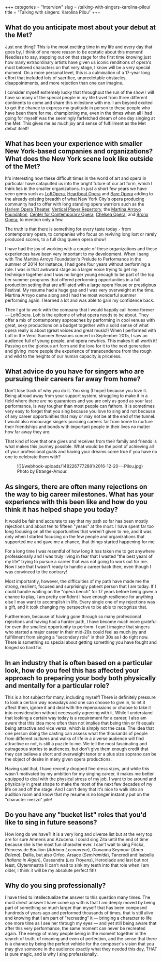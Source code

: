 +++
categories = "Interview"
slug = /talking-with-singers-karolina-pilou/
title = "Talking with singers: Karolina Pilou"
+++

## What do you anticipate most about your debut at the Met?

Just one thing? This is the most exciting time in my life and every day that goes by, I think of one more reason to be ecstatic about this moment! Needless to say, stepping out on that stage for the first time knowing just how many extraordinary artists have given us iconic renditions of opera's most beloved characters on that very stage, I know will be a very special moment. On a more personal level, this is a culmination of a 17-year long effort that included lots of sacrifice, unpredictable obstacles, disappointments, and more rejection than one can imagine. 

I consider myself extremely lucky that throughout the run of the show I will have so many of the special people in my life travel from three different continents to come and share this milestone with me. I am beyond excited to get the chance to express my gratitude in person to these people who have been there for me, championing me, even in the times when all I had going for myself was the seemingly farfetched dream of one day singing at the Met. This gives me as much joy and sense of fulfillment as the Met debut itself!

## What has been your experience with smaller New York-based companies and organizations? What does the New York scene look like outside of the Met?

It's interesting how these difficult times in the world of art and opera in particular have catapulted us into the bright future of our art form, which I think lies in the smaller organizations. In just a short few years we have seen gems such as [LoftOpera](/scene/companies/loftopera/), [Heartbeat Opera](/scene/companies/heartbeat-opera/) and [Bare Opera](/scene/companies/bare-opera/) adding to the already existing breadth of what New York City's opera producing community had to offer with long standing opera warriors such as the [Harlem Opera Theater](/scene/companies/harlem-opera-theater/), [Vertical Player Repertory](/scene/companies/vertical-player-repertory/), the [Martina Arroyo Foundation](http://www.martinaarroyofdn.org/), [Center for Contemporary Opera](/scene/companies/center-for-contemporary-opera/), [Chelsea Opera](/scene/companies/chelsea-opera/), and [Bronx Opera](/scene/companies/bronx-opera/), to mention only a few. 

The truth is that there is something for every taste today - from contemporary opera, to companies who focus on reviving long lost or rarely produced scores, to a full drag queen opera show! 

I have had the joy of working with a couple of these organizations and these experiences have been very important to my development. When I sang with The Martina Arroyo Foundation's Prelude to Performance in the summer of 2014 for instance, I had gone four years without performing a role. I was in that awkward stage as a larger voice trying to get my technique together and I was no longer young enough to be part of the top tier summer programs that offered performing opportunities in a full production setting that are affiliated with a large opera House or prestigious Festival. My resume had a huge gap and I was very overweight at the time. Martina Arroyo came along and I had the most wonderful summer performing again. I learned a lot and was able to gain my confidence back. 

Then I got to work with the company that I would happily call home forever — LoftOpera. Loft is the epitome of what opera needs to be about. They offer a mix of contemporary approaches by performing in cool venues with great, sexy productions on a budget together with a solid sense of what opera really is about (great voices and great music!) When I performed with Loft in the Verdi Summer Sessions concert in September 2015, I saw an audience full of young people, and opera newbies. This makes it all worth it! Passing on the glorious art form and the love for it to the next generation and giving  more people the experience of transcendence from the rough and wild to the heights of our human capacity is priceless. 

## What advice do you have for singers who are pursuing their careers far away from home?

Don't lose track of why you do it. You sing (I hope) because you love it. Being abroad away from your support system, struggling to make it in a field where there are no guarantees and you are only as good as your last performance, is way tougher than most people can fathom. It is sometimes very easy to forget that you sing because you love to sing and not because of any career opportunities that may or may not be at the end of the tunnel. I would also encourage singers pursuing careers far from home to nurture their friendships and bonds with important people in their lives no matter how far away they are. 

That kind of love that one gives and receives from their family and friends is what makes this journey possible. What would be the point of achieving all of your professional goals and having your dreams come true if you have no one to celebrate them with?

<figure data-type="image">
![](/webhook-uploads/1482267772881/2016-12-20---Pilou.jpg)
<figcaption>Photo by Etrange-Amour.</figcaption>
</figure>

## As singers, there are often many rejections on the way to big career milestones. What has your experience with this been like and how do you think it has helped shape you today?

It would be fair and accurate to say that my path so far has been mostly rejections and about ten to fifteen "yeses" at the most. I have spent far too long focusing on all the opportunities that weren't given to me, and it was only when I started focusing on the few people and organizations that supported me and gave me a chance, that things started happening for me. 

For a long time I was resentful of how long it has taken me to get anywhere professionally and I was truly living in fear that I wasted "the best years of my life" trying to pursue a career that was not going to work out for me. Now I see that I wasn't ready to handle a career back then, even though I was convinced to the contrary!

Most importantly, however, the difficulties of my path have made me the strong, resilient, focused and surprisingly patient person that I am today. If I could handle waiting on the "opera bench" for 17 years before being given a chance to play, I am pretty confident I have enough resilience for anything else I may want to accomplish in life. Every single one of my rejections was a gift, and it took changing my perspective to be able to recognize that. 

Furthermore, because of having gone through so many professional rejections and having had a harder path, I have become much more grateful for even the smallest opportunity to perform. I can't imagine that singers who started a major career in their mid-20s could feel as much joy and fulfillment from singing a "secondary role" in their 30s as I do right now. There is something so special about getting something you have fought and longed so hard for.

## In an industry that is often based on a particular look, how do you feel this has affected your approach to preparing your body both physically and mentally for a particular role?

This is a hot subject for many, including myself! There is definitely pressure to look a certain way nowadays and one can choose to give in, to let it affect them, ignore it and deal with the repercussions or choose to take it into consideration without necessarily agreeing with it. While I understand that looking a certain way today is a requirement for a career, I also am aware that this idea more often than not implies that being thin or fit equals being attractive and vice versa, which is simply not the case. The idea that one person doing the casting can assess what the thousands of people from different cultures and walks of life in a diverse audience will find attractive or not, is still a puzzle to me. We tell the most fascinating and outrageous stories to audiences, but don't give them enough credit that they can believe a short and overweight tenor or a plus size soprano can be the object of desire in many given opera productions. 

Having said that, I have recently dropped five dress sizes, and while this wasn't motivated by my ambition for my singing career, it makes me better equipped to deal with the physical stress of my job. I want to be around and physically in great shape to make the most of the next few decades of my life on and off the stage. And I can't deny that it's nice to walk into an audition room and know that my resume is no longer instantly put on the "character mezzo" pile!

## Do you have any "bucket list" roles that you'd like to sing in future seasons?

How long do we have?! It is a very long and diverse list but at the very top are for sure Amneris and Azucena. I could sing Zita until the end of time because she is the most fun character ever. I can't wait to sing Fricka, Princess de Bouilion (*Adriana Lecouvreur*), Giovanna Seymour (*Anna Bolena*), Dalila, but also Orfeo, Arsace (*Semiramide*), Tancredi and Isabella (*Italiana in Algeri*), Cassandra (*Les Troyens*), Herodiade and last but not least, Clytemnestra (I can't wait to sink my teeth into that role when I am older, I think it will be my absolute perfect fit!) 

## Why do you sing professionally?

I have tried to intellectualize the answer to this question many times. The most direct answer I have come up with is that I am deeply moved by being part of something so much larger than myself that has been composed hundreds of years ago and performed thousands of times, that is still alive and knowing that I am part of "recreating" it — bringing a character to life one more time as I see her through my eyes — and yet still being aware that after this very performance, the same moment can never be recreated again. The energy of many people being in the moment together in the search of truth, of meaning and even of perfection, and the sense that there is a chance by being the perfect vehicle for the composer's vision that you may give someone in the audience exactly what they needed this day, THAT is pure magic, and is why I sing professionally.  
